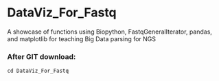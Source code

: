 # DataViz_For_Fastq
A showcase of functions using Biopython, FastqGeneralIterator, pandas, and matplotlib for teaching Big Data parsing for NGS

### After GIT download:
`cd DataViz_For_Fastq`

